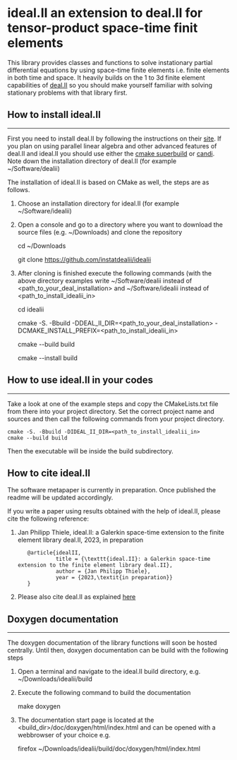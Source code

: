 <!---
---------------------------------------------------------------------
Copyright (C) 2022 - 2023 by the ideal.II authors

This file is part of the ideal.II library.

The ideal.II library is free software; you can use it, redistribute
it, and/or modify it under the terms of the GNU Lesser General
Public License as published by the Free Software Foundation; either
version 3.0 of the License, or (at your option) any later version.
The full text of the license can be found in the file LICENSE.md at
the top level directory of ideal.II.
---------------------------------------------------------------------
--->

# ideal.II an extension to deal.II for tensor-product space-time finit elements
This library provides classes and functions to solve instationary partial differential equations by 
using space-time finite elements i.e. finite elements in both time and space. 
It heavily builds on the 1 to 3d finite element capabilities of [deal.II](www.dealii.org) 
so you should make yourself familiar with solving stationary problems with that library first.


## How to install ideal.II
--------------------------
First you need to install deal.II by following the instructions on their [site](https://dealii.org/current/readme.html).
If you plan on using parallel linear algebra and other advanced features of deal.II and ideal.II 
you should use either the [cmake superbuild](www.github.com/jpthiele/dealii-cmake-superbuild) or [candi](www.github.com/dealii/candi). 
Note down the installation directory of deal.II (for example ~/Software/dealii)

The installation of ideal.II is based on CMake as well, the steps are as follows.

1. Choose an installation directory for ideal.II (for example ~/Software/idealii)

2. Open a console and go to a directory where you want to download the source files (e.g. ~/Downloads) and clone the repository 

	cd ~/Downloads
	
	git clone https://github.com/instatdealii/idealii

3. After cloning is finished execute the following commands (with the above directory examples write
  ~/Software/dealii instead of <path_to_your_deal_installation> and ~/Software/idealii instead of <path_to_install_idealii_in>
 
	cd idealii   

    cmake -S. -Bbuild -DDEAL_II_DIR=<path_to_your_deal_installation> -DCMAKE_INSTALL_PREFIX=<path_to_install_idealii_in> 

    cmake --build build

    cmake --install build
 

## How to use ideal.II in your codes
------------------------------------
Take a look at one of the example steps and copy the CMakeLists.txt file from there into your project directory. 
Set the correct project name and sources and then call the following commands from your project directory.

    cmake -S. -Bbuild -DIDEAL_II_DIR=<path_to_install_idealii_in>
    cmake --build build

Then the executable will be inside the build subdirectory. 

## How to cite ideal.II
The software metapaper is currently in preparation. Once published the readme will be updated accordingly.

If you write a paper using results obtained with the help of ideal.II, please cite the following reference: 

1. Jan Philipp Thiele, 
   ideal.II: a Galerkin space-time extension to the finite element library deal.II,
   2023, in preparation
   
   ```
      @article{idealII,
               title = {\texttt{ideal.II}: a Galerkin space-time extension to the finite element library deal.II},
               author = {Jan Philipp Thiele},
               year = {2023,\textit{in preparation}}
      }
   ```
   
2. Please also cite deal.II as explained [here](https://dealii.org/publications.html)
    
## Doxygen documentation
------------------------
The doxygen documentation of the library functions will soon be hosted centrally.
Until then, doxygen documentation can be build with the following steps

1. Open a terminal and navigate to the ideal.II build directory, e.g. ~/Downloads/idealii/build

2. Execute the following command to build the documentation

	make doxygen
	
3. The documentation start page is located at the <build_dir>/doc/doxygen/html/index.html
   and can be opened with a webbrowser of your choice e.g.
    
   firefox ~/Downloads/idealii/build/doc/doxygen/html/index.html



 